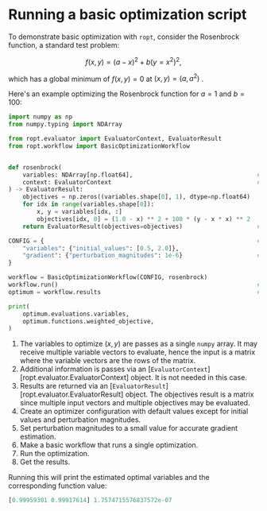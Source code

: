 # Running a basic optimization script

To demonstrate basic optimization with `ropt`, consider the Rosenbrock function,
a standard test problem:

$$ f(x,y) = (a - x)^2 + b (y = x^2)^2, $$

which has a global minimum of $f(x, y) = 0$ at $(x, y) = (a, a^2)$ .

Here's an example optimizing the Rosenbrock function for $a = 1$ and $b = 100$:

```python
import numpy as np
from numpy.typing import NDArray

from ropt.evaluator import EvaluatorContext, EvaluatorResult
from ropt.workflow import BasicOptimizationWorkflow


def rosenbrock(
    variables: NDArray[np.float64],                                   # (1)!
    context: EvaluatorContext                                         # (2)!
) -> EvaluatorResult:
    objectives = np.zeros((variables.shape[0], 1), dtype=np.float64)
    for idx in range(variables.shape[0]):
        x, y = variables[idx, :]
        objectives[idx, 0] = (1.0 - x) ** 2 + 100 * (y - x * x) ** 2
    return EvaluatorResult(objectives=objectives)                     # (3)!

CONFIG = {                                                            # (4)!
    "variables": {"initial_values": [0.5, 2.0]},
    "gradient": {"perturbation_magnitudes": 1e-6}                     # (5)!
}

workflow = BasicOptimizationWorkflow(CONFIG, rosenbrock)                          # (6)!
workflow.run()                                                        # (7)!
optimum = workflow.results                                            # (8)

print(
    optimum.evaluations.variables,
    optimum.functions.weighted_objective,
)
```

1. The variables to optimize ($x, y$) are passes as a single `numpy` array. It
   may receive multiple variable vectors to evaluate, hence the input is a
   matrix where the variable vectors are the rows of the matrix.
2. Additional information is passes via an
   [`EvaluatorContext`][ropt.evaluator.EvaluatorContext] object. It is not
   needed in this case.
3. Results are returned via an
   [`EvaluatorResult`][ropt.evaluator.EvaluatorResult] object. The objectives
   result is a matrix since multiple input vectors and multiple objectives may
   be evaluated.
4. Create an optimizer configuration with default values except for initial
   values and perturbation magnitudes.
5. Set perturbation magnitudes to a small value for accurate gradient estimation.
6. Make a basic workflow that runs a single optimization.
7. Run the optimization.
8. Get the results.

Running this will print the estimated optimal variables and the corresponding
function value:

```python
[0.99959301 0.99917614] 1.7574715576837572e-07
```
